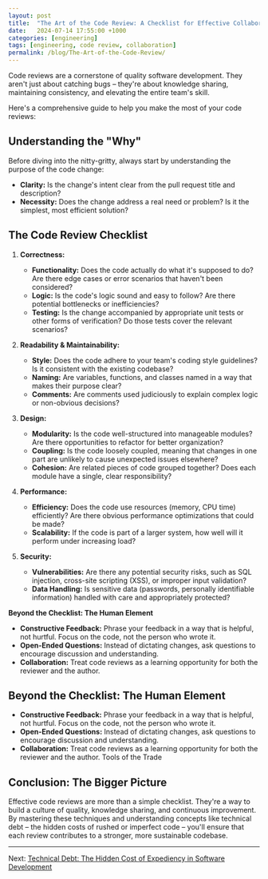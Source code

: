 ```yaml
---
layout: post
title:  "The Art of the Code Review: A Checklist for Effective Collaboration"
date:   2024-07-14 17:55:00 +1000
categories: [engineering]
tags: [engineering, code review, collaboration]
permalink: /blog/The-Art-of-the-Code-Review/
---
```


Code reviews are a cornerstone of quality software development.  They aren't just about catching bugs – they're about knowledge sharing, maintaining consistency, and elevating the entire team's skill.  

Here's a comprehensive guide to help you make the most of your code reviews:

## Understanding the "Why"

Before diving into the nitty-gritty, always start by understanding the purpose of the code change:

* **Clarity:** Is the change's intent clear from the pull request title and description?
* **Necessity:** Does the change address a real need or problem? Is it the simplest, most efficient solution?

## The Code Review Checklist

1. **Correctness:**
   * **Functionality:** Does the code actually do what it's supposed to do? Are there edge cases or error scenarios that haven't been considered?
   * **Logic:** Is the code's logic sound and easy to follow? Are there potential bottlenecks or inefficiencies?
   * **Testing:** Is the change accompanied by appropriate unit tests or other forms of verification? Do those tests cover the relevant scenarios?

2. **Readability & Maintainability:**
   * **Style:** Does the code adhere to your team's coding style guidelines? Is it consistent with the existing codebase?
   * **Naming:** Are variables, functions, and classes named in a way that makes their purpose clear?
   * **Comments:** Are comments used judiciously to explain complex logic or non-obvious decisions?

3. **Design:**
   * **Modularity:** Is the code well-structured into manageable modules? Are there opportunities to refactor for better organization?
   * **Coupling:** Is the code loosely coupled, meaning that changes in one part are unlikely to cause unexpected issues elsewhere?
   * **Cohesion:** Are related pieces of code grouped together? Does each module have a single, clear responsibility?

4. **Performance:**
   * **Efficiency:** Does the code use resources (memory, CPU time) efficiently? Are there obvious performance optimizations that could be made?
   * **Scalability:** If the code is part of a larger system, how well will it perform under increasing load?

5. **Security:**
   * **Vulnerabilities:** Are there any potential security risks, such as SQL injection, cross-site scripting (XSS), or improper input validation?
   * **Data Handling:** Is sensitive data (passwords, personally identifiable information) handled with care and appropriately protected?

**Beyond the Checklist: The Human Element**

* **Constructive Feedback:** Phrase your feedback in a way that is helpful, not hurtful. Focus on the code, not the person who wrote it.
* **Open-Ended Questions:**  Instead of dictating changes, ask questions to encourage discussion and understanding.
* **Collaboration:** Treat code reviews as a learning opportunity for both the reviewer and the author.

## Beyond the Checklist: The Human Element

- **Constructive Feedback:** Phrase your feedback in a way that is helpful, not hurtful. Focus on the code, not the person who wrote it.
- **Open-Ended Questions:** Instead of dictating changes, ask questions to encourage discussion and understanding.
- **Collaboration:** Treat code reviews as a learning opportunity for both the reviewer and the author.
Tools of the Trade

## Conclusion: The Bigger Picture

Effective code reviews are more than a simple checklist. They're a way to build a culture of quality, knowledge sharing, and continuous improvement. By mastering these techniques and understanding concepts like technical debt – the hidden costs of rushed or imperfect code – you'll ensure that each review contributes to a stronger, more sustainable codebase.

-----------

Next: [Technical Debt: The Hidden Cost of Expediency in Software Development](/blog/Technical-Debt-the-hidden-cost/)